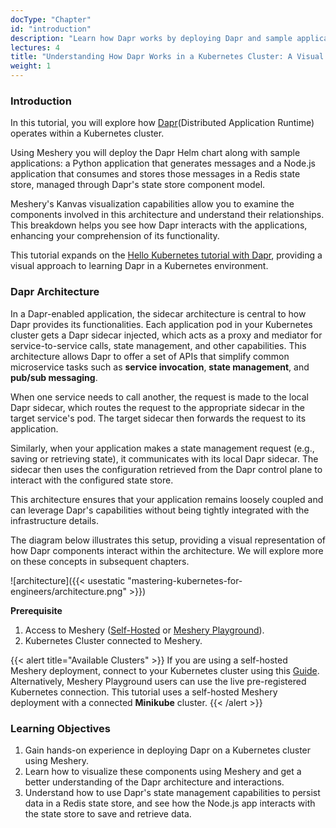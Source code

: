 ```yaml
---
docType: "Chapter"
id: "introduction"
description: "Learn how Dapr works by deploying Dapr and sample applications in a Kubernetes Cluster using Meshery."
lectures: 4
title: "Understanding How Dapr Works in a Kubernetes Cluster: A Visual Guide with Meshery"
weight: 1
---
```


### **Introduction**

In this tutorial, you will explore how [Dapr](https://dapr.io/)(Distributed Application Runtime) operates within a Kubernetes cluster.

Using Meshery you will deploy the Dapr Helm chart along with sample applications: a Python application that generates messages and a Node.js application that consumes and stores those messages in a Redis state store, managed through Dapr's state store component model.

Meshery's Kanvas visualization capabilities allow you to examine the components involved in this architecture and understand their relationships. This breakdown helps you see how Dapr interacts with the applications, enhancing your comprehension of its functionality.

This tutorial expands on the [Hello Kubernetes tutorial with Dapr](https://github.com/dapr/quickstarts/tree/master/tutorials/hello-kubernetes), providing a visual approach to learning Dapr in a Kubernetes environment.

### **Dapr Architecture**

In a Dapr-enabled application, the sidecar architecture is central to how Dapr provides its functionalities. Each application pod in your Kubernetes cluster gets a Dapr sidecar injected, which acts as a proxy and mediator for service-to-service calls, state management, and other capabilities. This architecture allows Dapr to offer a set of APIs that simplify common microservice tasks such as **service invocation**, **state management**, and **pub/sub messaging**.

When one service needs to call another, the request is made to the local Dapr sidecar, which routes the request to the appropriate sidecar in the target service's pod. The target sidecar then forwards the request to its application.

Similarly, when your application makes a state management request (e.g., saving or retrieving state), it communicates with its local Dapr sidecar. The sidecar then uses the configuration retrieved from the Dapr control plane to interact with the configured state store.

This architecture ensures that your application remains loosely coupled and can leverage Dapr's capabilities without being tightly integrated with the infrastructure details.

The diagram below illustrates this setup, providing a visual representation of how Dapr components interact within the architecture. We will explore more on these concepts in subsequent chapters.

![architecture]({{< usestatic "mastering-kubernetes-for-engineers/architecture.png" >}})

**Prerequisite**

1. Access to Meshery ([Self-Hosted](https://docs.meshery.io/installation) or [Meshery Playground](https://docs.meshery.io/installation/playground)).
1. Kubernetes Cluster connected to Meshery.

{{< alert title="Available Clusters" >}}
If you are using a self-hosted Meshery deployment, connect to your Kubernetes cluster using this [Guide](https://docs.meshery.io/installation/kubernetes). Alternatively, Meshery Playground users can use the live pre-registered Kubernetes connection. This tutorial uses a self-hosted Meshery deployment with a connected **Minikube** cluster.
{{< /alert >}}

### **Learning Objectives**

1. Gain hands-on experience in deploying Dapr on a Kubernetes cluster using Meshery.
1. Learn how to visualize these components using Meshery and get a better understanding of the Dapr architecture and interactions.
1. Understand how to use Dapr's state management capabilities to persist data in a Redis state store, and see how the Node.js app interacts with the state store to save and retrieve data.
